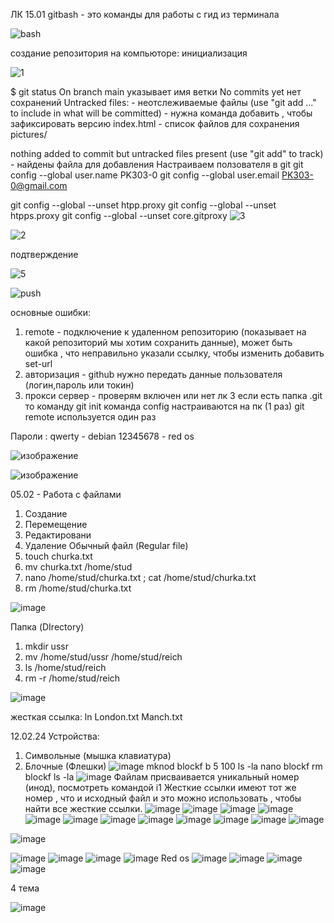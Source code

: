 ЛК 15.01
gitbash - это команды для работы с гид из терминала

![bash](https://github.com/Hottabik/6semestr/assets/113089655/b7031917-6ab5-495c-b330-3c6ce41dbfe5)

создание репозитория на компьюторе: инициализация

![1](https://github.com/Hottabik/6semestr/assets/113089655/64d71d54-65a9-4a44-8f36-2a320f053a7e)

$ git status
On branch main
указывает имя ветки
No commits yet
нет сохранений
Untracked files: - неотслеживаемые файлы 
  (use "git add <file>..." to include in what will be committed) - нужна команда добавить , чтобы зафиксировать версию
        index.html - список файлов для сохранения 
        pictures/

nothing added to commit but untracked files present (use "git add" to track) - найдены файла для добавления 
Настраиваем ползователя в git
git config --global user.name PK303-0
git config --global user.email PK303-0@gmail.com

git config --global --unset htpp.proxy
git config --global --unset htpps.proxy
git config --global --unset core.gitproxy
![3](https://github.com/Hottabik/6semestr/assets/113089655/f7386b4a-239b-410c-957a-1d8241220424)

![2](https://github.com/Hottabik/6semestr/assets/113089655/208ab0c6-cf11-42d0-b307-7322e6fb7ad8)

подтверждение 

![5](https://github.com/Hottabik/6semestr/assets/113089655/0b670c40-5a8a-4a02-8858-f7272fa2595b)

![push](https://github.com/Hottabik/6semestr/assets/113089655/4da52c50-f50c-435b-9826-7a22a6199455)

основные ошибки:
1) remote - подключение к удаленном репозиторию (показывает на какой репозиторий мы хотим сохранить данные), может быть ошибка , что неправильно указали ссылку, чтобы изменить добавить set-url
2) авторизация - github нужно передать данные пользователя (логин,пароль или токин)
3) прокси сервер - проверям включен или нет
лк 3
если есть папка .git то команду git init
команда config настраиваются на пк (1 раз)
git remote используется один раз

Пароли :
qwerty - debian
12345678 - red os

![изображение](https://github.com/Hottabik/6semestr/assets/113089655/7c4fc59d-369f-48c9-aee7-5bce4042e30e)

![изображение](https://github.com/Hottabik/6semestr/assets/113089655/a9c805ff-ee42-420e-9e43-fe7028971dd1)

05.02 - Работа с файлами
1) Создание
2) Перемещение
3) Редактировани
4) Удаление
Обычный файл (Regular file)
1) touch churka.txt
2) mv churka.txt /home/stud
3) nano /home/stud/churka.txt ; cat  /home/stud/churka.txt
4) rm  /home/stud/churka.txt
   
![image](https://github.com/Hottabik/6semestr/assets/113089655/945d2fe0-4784-4de9-9abe-ae114f47e2ff)

Папка (DIrectory)
1) mkdir ussr
2) mv  /home/stud/ussr /home/stud/reich
3) ls /home/stud/reich
4) rm -r  /home/stud/reich

![image](https://github.com/Hottabik/6semestr/assets/113089655/c8be093a-37a2-4f48-84ad-94d12ab7817a)

жесткая ссылка:
ln London.txt Manch.txt

12.02.24
Устройства:
1. Символьные (мышка клавиатура)
2. Блочные (Флешки)
   ![image](https://github.com/Hottabik/6semestr/assets/113089655/5343dd85-e6d1-452b-b6e7-0e4cf3fe9427)
mknod blockf b 5 100
ls -la
nano blockf
rm blockf
ls -la
![image](https://github.com/Hottabik/6semestr/assets/113089655/729bb147-4503-48f0-b1c4-33a5a182b253)
Файлам присваивается уникальный номер (инод), посмотреть командой i1
Жесткие ссылки имеют тот же номер , что и исходный файл и это можно использовать , чтобы найти все жесткие ссылки.
![image](https://github.com/nazirov21/6-semestr/assets/113089463/56e41bdd-c0a4-4ab9-8bcd-0a77207cce86)
![image](https://github.com/nazirov21/6-semestr/assets/113089463/ddd394d4-7f32-43ca-bc8f-4fb0b1ceaa31)
![image](https://github.com/nazirov21/6-semestr/assets/113089463/cb83ab10-b881-4dab-8662-1c756488f934)
![image](https://github.com/nazirov21/6-semestr/assets/113089463/9644f9b4-4208-4186-907b-5fb8daf9cdeb)
![image](https://github.com/nazirov21/6-semestr/assets/113089463/9d296dab-27a7-4c8d-a098-864483052310)
![image](https://github.com/nazirov21/6-semestr/assets/113089463/77415e51-7a62-49c9-96aa-d114899d5499)
![image](https://github.com/nazirov21/6-semestr/assets/113089463/10c33502-e789-49c9-a957-540bd4d58bef)
![image](https://github.com/nazirov21/6-semestr/assets/113089463/290ca147-98a5-4c2e-97ec-cb611a8188c4)
![image](https://github.com/nazirov21/6-semestr/assets/113089463/6daf9a01-59f7-4c52-8976-0d25a1e50bb7)
![image](https://github.com/nazirov21/6-semestr/assets/113089463/2d7149ab-706e-4a0c-bd06-ea53663691fe)
![image](https://github.com/nazirov21/6-semestr/assets/113089463/ecfc16c7-4d66-4bed-9cd5-5c11d4e24f0a)
![image](https://github.com/nazirov21/6-semestr/assets/113089463/b4c2d178-bb65-4053-b72d-7824a4c7dc7d)


![image](https://github.com/nazirov21/6-semestr/assets/113089463/ebe97be8-ab4c-4792-807b-23e418509f23)

![image](https://github.com/nazirov21/6-semestr/assets/113089463/7492cfc6-6965-4f58-af49-d829dc955135)
![image](https://github.com/nazirov21/6-semestr/assets/113089463/add51f26-4c62-404e-a2a9-4cbb968e56de)
![image](https://github.com/nazirov21/6-semestr/assets/113089463/6ca74f47-80e0-4566-a094-ab72cac48dc5)
![image](https://github.com/nazirov21/6-semestr/assets/113089463/47749846-de3a-4585-82a1-702469df34e7)
Red os
![image](https://github.com/nazirov21/6-semestr/assets/113089463/80ab8ac7-543d-40b3-8d5d-0ce9035d3f2e)
![image](https://github.com/nazirov21/6-semestr/assets/113089463/7bdb0033-ab5b-4443-9b1d-9a90a52caad0)
![image](https://github.com/nazirov21/6-semestr/assets/113089463/343a5d10-4740-4c83-9b22-0fb9c1bfd172)
![image](https://github.com/nazirov21/6-semestr/assets/113089463/a2c4ab56-3627-43e2-b468-24d39bb4ee83)

4 тема

![image](https://github.com/nazirov21/6-semestr/assets/113089463/74596d4c-c8a5-4dd0-9ea6-f0a43f058a09)



